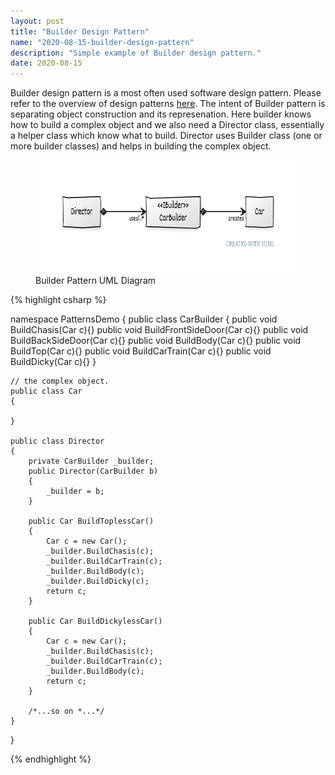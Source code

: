 ```yaml
---
layout: post
title: "Builder Design Pattern"
name: "2020-08-15-builder-design-pattern"
description: "Simple example of Builder design pattern."
date: 2020-08-15
---
```


<p>Builder design pattern is a most often used software design pattern. Please refer to the overview of design patterns <a href="http://vwtt.github.io/blog/design-patterns-overview" target="_blank">here</a>. The intent of Builder pattern is separating object construction and its represenation. Here builder knows how to build a complex object and we also need a Director class, essentially a helper class which know what to build. Director uses Builder class (one or more builder classes) and helps in building the complex object.</p>

<p>
    <figure>
      <img src="/images/BuilderPattern.png" alt="Builder Pattern UML Diagram" width="699px" height="181px" />
      <figcaption>Builder Pattern UML Diagram</figcaption>
    </figure>    
</p>

{% highlight csharp %}

namespace PatternsDemo
{
    public class CarBuilder
    {
        public void BuildChasis(Car c){}
        public void BuildFrontSideDoor(Car c){}
        public void BuildBackSideDoor(Car c){}
        public void BuildBody(Car c){}
        public void BuildTop(Car c){}
        public void BuildCarTrain(Car c){}
        public void BuildDicky(Car c){}
    }

    // the complex object.
    public class Car
    {

    }

    public class Director
    {
        private CarBuilder _builder;
        public Director(CarBuilder b)
        {
            _builder = b;
        }

        public Car BuildToplessCar()
        {
            Car c = new Car();
            _builder.BuildChasis(c);
            _builder.BuildCarTrain(c);
            _builder.BuildBody(c);
            _builder.BuildDicky(c);
            return c;
        }

        public Car BuildDickylessCar()
        {
            Car c = new Car();
            _builder.BuildChasis(c);
            _builder.BuildCarTrain(c);
            _builder.BuildBody(c);
            return c;
        }

        /*...so on *...*/
    }
}

{% endhighlight %}